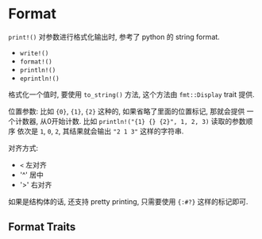 
# Format

`print!()` 对参数进行格式化输出时, 参考了 python 的 string format.

* `write!()`
* `format!()`
* `println!()`
* `eprintln!()`

格式化一个值时, 要使用 `to_string()` 方法, 这个方法由 `fmt::Display` trait 提供.

位置参数: 比如 `{0}`, `{1}`, `{2}` 这种的, 如果省略了里面的位置标记, 那就会提供
一个计数器, 从0开始计数. 比如 `println!("{1} {} {2}", 1, 2, 3)` 读取的参数顺序
依次是 `1`, `0`, `2`, 其结果就会输出 `"2 1 3"` 这样的字符串.


对齐方式:
* `<` 左对齐
* '^' 居中
* '>' 右对齐

如果是结构体的话, 还支持 pretty printing, 只需要使用 `{:#?}` 这样的标记即可.

## Format Traits